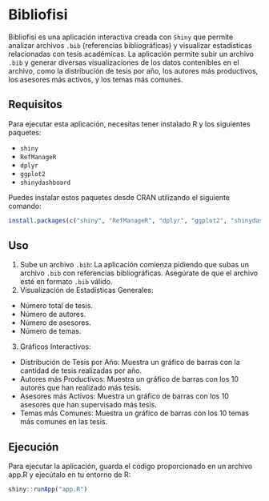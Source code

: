 # Bibliofisi

Bibliofisi es una aplicación interactiva creada con `Shiny` que permite analizar archivos `.bib` (referencias bibliográficas) y visualizar estadísticas relacionadas con tesis académicas. La aplicación permite subir un archivo `.bib` y generar diversas visualizaciones de los datos contenibles en el archivo, como la distribución de tesis por año, los autores más productivos, los asesores más activos, y los temas más comunes.

## Requisitos

Para ejecutar esta aplicación, necesitas tener instalado R y los siguientes paquetes:

- `shiny`
- `RefManageR`
- `dplyr`
- `ggplot2`
- `shinydashboard`

Puedes instalar estos paquetes desde CRAN utilizando el siguiente comando:

```R
install.packages(c("shiny", "RefManageR", "dplyr", "ggplot2", "shinydashboard"))
```
## Uso

1. Sube un archivo `.bib`: La aplicación comienza pidiendo que subas un archivo `.bib` con referencias bibliográficas. Asegúrate de que el archivo esté en formato `.bib` válido.
2. Visualización de Estadísticas Generales:
   
  - Número total de tesis.
  - Número de autores.
  - Número de asesores.
  - Número de temas.
    
3. Gráficos Interactivos:
   
  - Distribución de Tesis por Año: Muestra un gráfico de barras con la cantidad de tesis realizadas por año.
  - Autores más Productivos: Muestra un gráfico de barras con los 10 autores que han realizado más tesis.
  - Asesores más Activos: Muestra un gráfico de barras con los 10 asesores que han supervisado más tesis.
  - Temas más Comunes: Muestra un gráfico de barras con los 10 temas más comunes en las tesis.

## Ejecución

Para ejecutar la aplicación, guarda el código proporcionado en un archivo app.R y ejecútalo en tu entorno de R:

```R
shiny::runApp("app.R")
```
